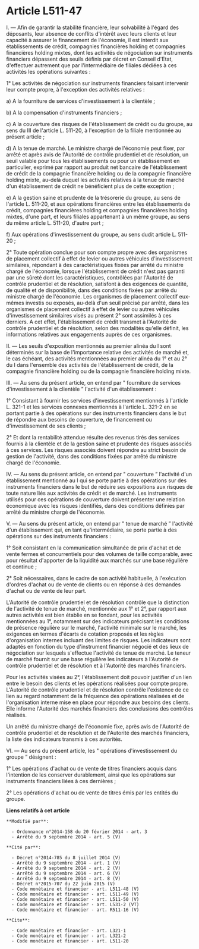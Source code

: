 # Article L511-47

I. ― Afin de garantir la stabilité financière, leur solvabilité à l'égard des déposants, leur absence de conflits d'intérêt
avec leurs clients et leur capacité à assurer le financement de l'économie, il est interdit aux établissements de crédit,
compagnies financières holding et compagnies financières holding mixtes, dont les activités de négociation sur instruments
financiers dépassent des seuils définis par décret en Conseil d'Etat, d'effectuer autrement que par l'intermédiaire de
filiales dédiées à ces activités les opérations suivantes : 

1° Les activités de négociation sur instruments financiers faisant intervenir leur compte propre, à l'exception des activités
relatives : 

a) A la fourniture de services d'investissement à la clientèle ; 

b) A la compensation d'instruments financiers ; 

c) A la couverture des risques de l'établissement de crédit ou du groupe, au sens du III de l'article L. 511-20, à
l'exception de la filiale mentionnée au présent article ; 

d) A la tenue de marché. Le ministre chargé de l'économie peut fixer, par arrêté et après avis de l'Autorité de contrôle
prudentiel et de résolution, un seuil valable pour tous les établissements ou pour un établissement en particulier, exprimé
par rapport au produit net bancaire de l'établissement de crédit de la compagnie financière holding ou de la compagnie
financière holding mixte, au-delà duquel les activités relatives à la tenue de marché d'un établissement de crédit ne
bénéficient plus de cette exception ; 

e) A la gestion saine et prudente de la trésorerie du groupe, au sens de l'article L. 511-20, et aux opérations financières
entre les établissements de crédit, compagnies financières holding et compagnies financières holding mixtes, d'une part, et
leurs filiales appartenant à un même groupe, au sens du même article L. 511-20, d'autre part ; 

f) Aux opérations d'investissement du groupe, au sens dudit article L. 511-20 ; 

2° Toute opération conclue pour son compte propre avec des organismes de placement collectif à effet de levier ou autres
véhicules d'investissement similaires, répondant à des caractéristiques fixées par arrêté du ministre chargé de l'économie,
lorsque l'établissement de crédit n'est pas garanti par une sûreté dont les caractéristiques, contrôlées par l'Autorité de
contrôle prudentiel et de résolution, satisfont à des exigences de quantité, de qualité et de disponibilité, dans des
conditions fixées par arrêté du ministre chargé de l'économie. Les organismes de placement collectif eux-mêmes investis ou
exposés, au-delà d'un seuil précisé par arrêté, dans les organismes de placement collectif à effet de levier ou autres
véhicules d'investissement similaires visés au présent 2° sont assimilés à ces derniers. A cet effet, l'établissement de
crédit transmet à l'Autorité de contrôle prudentiel et de résolution, selon des modalités qu'elle définit, les informations
relatives aux engagements auprès de ces organismes. 

II. ― Les seuils d'exposition mentionnés au premier alinéa du I sont déterminés sur la base de l'importance relative des
activités de marché et, le cas échéant, des activités mentionnées au premier alinéa du 1° et au 2° du I dans l'ensemble des
activités de l'établissement de crédit, de la compagnie financière holding ou de la compagnie financière holding mixte. 

III. ― Au sens du présent article, on entend par " fourniture de services d'investissement à la clientèle ” l'activité d'un
établissement : 

1° Consistant à fournir les services d'investissement mentionnés à l'article L. 321-1 et les services connexes mentionnés à
l'article L. 321-2 en se portant partie à des opérations sur des instruments financiers dans le but de répondre aux besoins
de couverture, de financement ou d'investissement de ses clients ; 

2° Et dont la rentabilité attendue résulte des revenus tirés des services fournis à la clientèle et de la gestion saine et
prudente des risques associés à ces services. Les risques associés doivent répondre au strict besoin de gestion de
l'activité, dans des conditions fixées par arrêté du ministre chargé de l'économie. 

IV. ― Au sens du présent article, on entend par " couverture ” l'activité d'un établissement mentionné au I qui se porte
partie à des opérations sur des instruments financiers dans le but de réduire ses expositions aux risques de toute nature
liés aux activités de crédit et de marché. Les instruments utilisés pour ces opérations de couverture doivent présenter une
relation économique avec les risques identifiés, dans des conditions définies par arrêté du ministre chargé de l'économie. 

V. ― Au sens du présent article, on entend par " tenue de marché ” l'activité d'un établissement qui, en tant
qu'intermédiaire, se porte partie à des opérations sur des instruments financiers : 

1° Soit consistant en la communication simultanée de prix d'achat et de vente fermes et concurrentiels pour des volumes de
taille comparable, avec pour résultat d'apporter de la liquidité aux marchés sur une base régulière et continue ; 

2° Soit nécessaires, dans le cadre de son activité habituelle, à l'exécution d'ordres d'achat ou de vente de clients ou en
réponse à des demandes d'achat ou de vente de leur part. 

L'Autorité de contrôle prudentiel et de résolution contrôle que la distinction de l'activité de tenue de marché, mentionnée
aux 1° et 2°, par rapport aux autres activités est bien établie en se fondant, pour les activités mentionnées au 1°,
notamment sur des indicateurs précisant les conditions de présence régulière sur le marché, l'activité minimale sur le
marché, les exigences en termes d'écarts de cotation proposés et les règles d'organisation internes incluant des limites de
risques. Les indicateurs sont adaptés en fonction du type d'instrument financier négocié et des lieux de négociation sur
lesquels s'effectue l'activité de tenue de marché. Le teneur de marché fournit sur une base régulière les indicateurs à
l'Autorité de contrôle prudentiel et de résolution et à l'Autorité des marchés financiers. 

Pour les activités visées au 2°, l'établissement doit pouvoir justifier d'un lien entre le besoin des clients et les
opérations réalisées pour compte propre. L'Autorité de contrôle prudentiel et de résolution contrôle l'existence de ce lien
au regard notamment de la fréquence des opérations réalisées et de l'organisation interne mise en place pour répondre aux
besoins des clients. Elle informe l'Autorité des marchés financiers des conclusions des contrôles réalisés. 

Un arrêté du ministre chargé de l'économie fixe, après avis de l'Autorité de contrôle prudentiel et de résolution et de
l'Autorité des marchés financiers, la liste des indicateurs transmis à ces autorités. 

VI. ― Au sens du présent article, les " opérations d'investissement du groupe ” désignent : 

1° Les opérations d'achat ou de vente de titres financiers acquis dans l'intention de les conserver durablement, ainsi que
les opérations sur instruments financiers liées à ces dernières ; 

2° Les opérations d'achat ou de vente de titres émis par les entités du groupe.

**Liens relatifs à cet article**

	**Modifié par**:

	  - Ordonnance n°2014-158 du 20 février 2014 - art. 3
	  - Arrêté du 9 septembre 2014 - art. 5 (V)

	**Cité par**:

	  - Décret n°2014-785 du 8 juillet 2014 (V)
	  - Arrêté du 9 septembre 2014 - art. 1 (V)
	  - Arrêté du 9 septembre 2014 - art. 2 (V)
	  - Arrêté du 9 septembre 2014 - art. 6 (V)
	  - Arrêté du 9 septembre 2014 - art. 8 (V)
	  - Décret n°2015-707 du 22 juin 2015 (V)
	  - Code monétaire et financier - art. L511-48 (V)
	  - Code monétaire et financier - art. L511-49 (V)
	  - Code monétaire et financier - art. L511-50 (V)
	  - Code monétaire et financier - art. L531-2 (VT)
	  - Code monétaire et financier - art. R511-16 (V)

	**Cite**:

	  - Code monétaire et financier - art. L321-1
	  - Code monétaire et financier - art. L321-2
	  - Code monétaire et financier - art. L511-20
